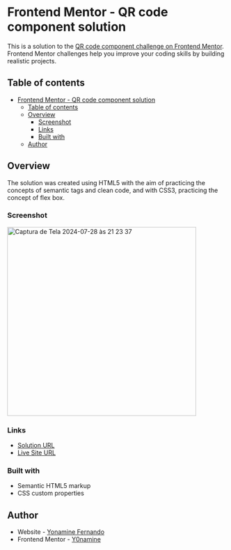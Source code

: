 # Frontend Mentor - QR code component solution

This is a solution to the [QR code component challenge on Frontend Mentor](https://www.frontendmentor.io/challenges/qr-code-component-iux_sIO_H). Frontend Mentor challenges help you improve your coding skills by building realistic projects.

## Table of contents

- [Frontend Mentor - QR code component solution](#frontend-mentor---qr-code-component-solution)
  - [Table of contents](#table-of-contents)
  - [Overview](#overview)
    - [Screenshot](#screenshot)
    - [Links](#links)
    - [Built with](#built-with)
  - [Author](#author)

## Overview

The solution was created using HTML5 with the aim of practicing the concepts of semantic tags and clean code, and with CSS3, practicing the concept of flex box.

### Screenshot

<img width="434" alt="Captura de Tela 2024-07-28 às 21 23 37" src="https://github.com/user-attachments/assets/966dfc78-f683-4efa-be60-e927946008cb">


### Links

- [Solution URL](https://github.com/Y0namine/qr-code-componet)
- [Live Site URL](https://y0namine.github.io/qr-code-componet/)

### Built with

- Semantic HTML5 markup
- CSS custom properties
  

## Author

- Website - [Yonamine Fernando](https://github.com/Y0namine)
- Frontend Mentor - [Y0namine](https://www.frontendmentor.io/profile/Y0namine)

